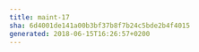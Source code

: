 ```yaml
---
title: maint-17
sha: 6d4001de141a00b3bf37b8f7b24c5bde2b4f4015
generated: 2018-06-15T16:26:57+0200
---
```

